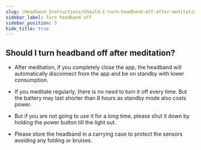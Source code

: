 ```yaml
---
slug: /Headband-Instructions/Should-I-turn-headband-off-after-meditation
sidebar_label: Turn headband off
sidebar_position: 3
hide_title: true
---
```


## Should I turn headband off after meditation?

- After meditation, if you completely close the app, the headband will automatically disconnect from the app and be on standby with lower consumption.

- If you meditate regularly, there is no need to turn it off every time. But the battery may last shorter than 8 hours as standby mode also costs power.

- But if you are not going to use it for a long time, please shut it down by holding the power button till the light out. 

- Please store the headband in a carrying case to protect the sensors avoiding any folding or bruises.

